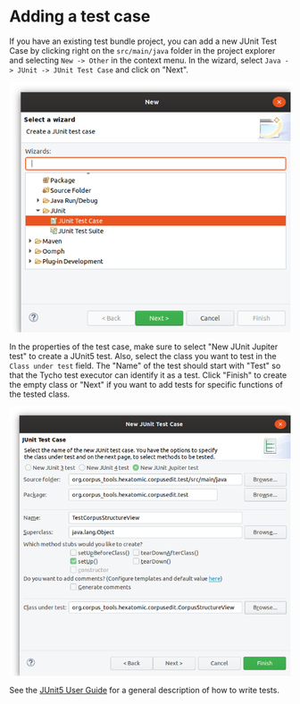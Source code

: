 # Adding a test case

If you have an existing test bundle project, you can add a new JUnit Test Case by clicking right on the `src/main/java` folder
in the project explorer and selecting `New -> Other` in the context menu.
In the wizard, select `Java -> JUnit -> JUnit Test Case` and click on "Next".

![New Wizard for creating a new JUnit Test Case](new-junit-testcase-wizard.png)

In the properties of the test case, make sure to select "New JUnit Jupiter test" to create a JUnit5 test.
Also, select the class you want to test in the `Class under test` field.
The "Name" of the test should start with "Test" so that the Tycho test executor can identify it as a test.
Click "Finish" to create the empty class or "Next" if you want to add tests for specific functions of the tested class.

![New JUnit Test Case properties](new-junit-testcase-properties.png)

See the [JUnit5 User Guide](https://junit.org/junit5/docs/current/user-guide/#writing-tests) for a general description
of how to write tests.

